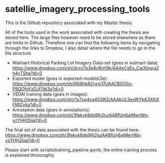 # satellie_imagery_processing_tools

This is the Github repository associated with my Master thesis.

All of the tools used in the work associated with creating the thesis are stored here. The large files however need to be stored elsewhere as there are limits in Github. Therefore one can find the following items by navigating through the links to Dropbox, I also detail where the file needs to go in the file structure
- Walmart Historical Parking Lot Imagery Data-set (goes in walmart data): https://www.dropbox.com/sh/dcxx7p3e8y8nh9k/AAAxCsEo_CwXlsgrqZh4vTSha?dl=0
- Exported model (goes in exported-models\3e): https://www.dropbox.com/sh/99i8hk82nxni17i/AACB0O0x-P9QOfoYzDJf7dt3a?dl=0
- VEDAI training data (goes in images): https://www.dropbox.com/sh/r1x7xp4ox4539l3/AAAbUL5esWYkA3XlhXFMIZxka?dl=0
- Annotation data (goes in annotations): https://www.dropbox.com/sh/3fekvk6dq9lh2ju/AABfUn6aiMeriWq-yzYHH2Iqa?dl=0

The final set of data associated with the thesis can be found here: https://www.dropbox.com/sh/3fekvk6dq9lh2ju/AABfUn6aiMeriWq-yzYHH2Iqa?dl=0

Please start with scripts\training_pipeline.ipynb, the entire training process is explained throroughly.